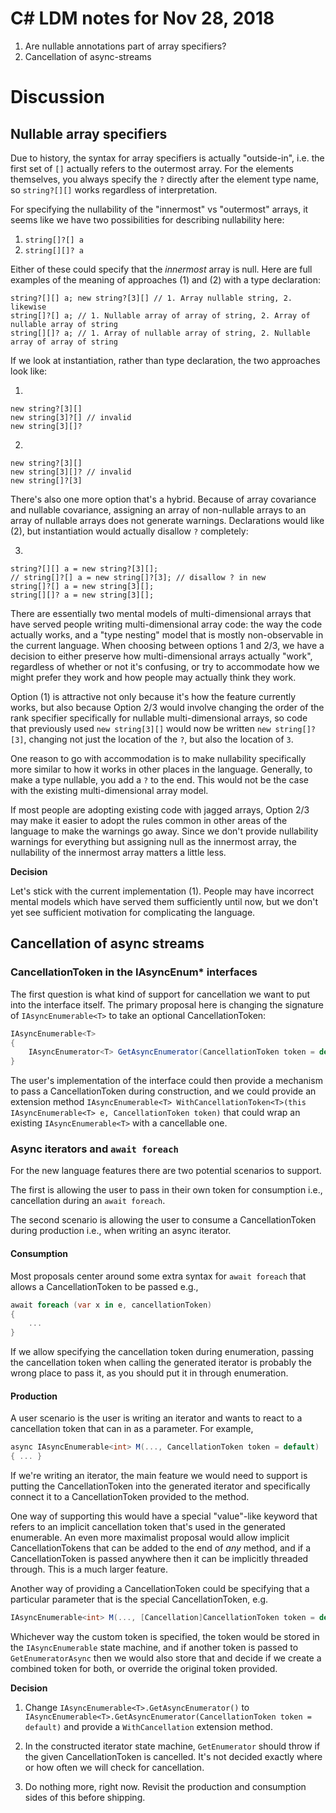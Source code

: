 
# C# LDM notes for Nov 28, 2018

1. Are nullable annotations part of array specifiers?
2. Cancellation of async-streams

# Discussion

## Nullable array specifiers

Due to history, the syntax for array specifiers is actually "outside-in",
i.e. the first set of `[]` actually refers to the outermost array. For the
elements themselves, you always specify the `?` directly after the element
type name, so `string?[][]` works regardless of interpretation.

For specifying the nullability of the "innermost" vs "outermost" arrays, it
seems like we have two possibilities for describing nullability here:

1. `string[]?[] a`
2. `string[][]? a`

Either of these could specify that the *innermost* array is null. Here are full
examples of the meaning of approaches (1) and (2) with a type declaration:

```
string?[][] a; new string?[3][] // 1. Array nullable string, 2. likewise
string[]?[] a; // 1. Nullable array of array of string, 2. Array of nullable array of string
string[][]? a; // 1. Array of nullable array of string, 2. Nullable array of array of string
```

If we look at instantiation, rather than type declaration, the two approaches look
like:

1. 

```
new string?[3][]
new string[3]?[] // invalid
new string[3][]?
```


2.

```
new string?[3][]
new string[3][]? // invalid
new string[]?[3]
```

There's also one more option that's a hybrid. Because of array covariance and
nullable covariance, assigning an array of non-nullable arrays to an array of
nullable arrays does not generate warnings. Declarations would like (2), but
instantiation would actually disallow `?` completely:

3.

```
string?[][] a = new string?[3][];
// string[]?[] a = new string[]?[3]; // disallow ? in new
string[]?[] a = new string[3][];
string[][]? a = new string[3][];
```

There are essentially two mental models of multi-dimensional arrays that have
served people writing multi-dimensional array code: the way the code actually
works, and a "type nesting" model that is mostly non-observable in the
current language. When choosing between options 1 and 2/3, we have a decision
to either preserve how multi-dimensional arrays actually "work", regardless
of whether or not it's confusing, or try to accommodate how we might prefer
they work and how people may actually think they work.

Option (1) is attractive not only because it's how the feature currently
works, but also because Option 2/3 would involve changing the order of the
rank specifier specifically for nullable multi-dimensional arrays, so code
that previously used `new string[3][]` would now be written `new
string[]?[3]`, changing not just the location of the `?`, but also the
location of `3`.

One reason to go with accommodation is to make nullability specifically more
similar to how it works in other places in the language. Generally, to make a
type nullable, you add a `?` to the end. This would not be the case with the
existing multi-dimensional array model.

If most people are adopting existing code with jagged arrays, Option 2/3 may
make it easier to adopt the rules common in other areas of the language to
make the warnings go away. Since we don't provide nullability warnings for
everything but assigning null as the innermost array, the nullability of the
innermost array matters a little less.


**Decision**

Let's stick with the current implementation (1). People may have incorrect
mental models which have served them sufficiently until now, but we don't
yet see sufficient motivation for complicating the language.


## Cancellation of async streams

### CancellationToken in the IAsyncEnum* interfaces

The first question is what kind of support for cancellation we want to put
into the interface itself. The primary proposal here is changing the
signature of `IAsyncEnumerable<T>` to take an optional CancellationToken:

```C#
IAsyncEnumerable<T>
{
    IAsyncEnumerator<T> GetAsyncEnumerator(CancellationToken token = default);
}
```

The user's implementation of the interface could then provide a mechanism to
pass a CancellationToken during construction, and we could provide an
extension method `IAsyncEnumerable<T> WithCancellationToken<T>(this
IAsyncEnumerable<T> e, CancellationToken token)` that could wrap an existing
`IAsyncEnumerable<T>` with a cancellable one.

### Async iterators and `await foreach`

For the new language features there are two potential scenarios to support.

The first is allowing the user to pass in their own token for consumption
i.e., cancellation during an `await foreach`.

The second scenario is allowing the user to consume a CancellationToken
during production i.e., when writing an async iterator.

#### Consumption

Most proposals center around some extra syntax for `await foreach` that
allows a CancellationToken to be passed e.g.,

```C#
await foreach (var x in e, cancellationToken)
{
    ...
}
```

If we allow specifying the cancellation token during enumeration, passing
the cancellation token when calling the generated iterator is probably the
wrong place to pass it, as you should put it in through enumeration.

#### Production

A user scenario is the user is writing an iterator and wants to react to
a cancellation token that can in as a parameter. For example,

```C#
async IAsyncEnumerable<int> M(..., CancellationToken token = default)
{ ... }
```

If we're writing an iterator, the main feature we would need to support is
putting the CancellationToken into the generated iterator and specifically
connect it to a CancellationToken provided to the method.

One way of supporting this would have a special "value"-like keyword that
refers to an implicit cancellation token that's used in the generated
enumerable. An even more maximalist proposal would allow implicit
CancellationTokens that can be added to the end of *any* method, and if a
CancellationToken is passed anywhere then it can be implicitly threaded
through. This is a much larger feature.

Another way of providing a CancellationToken could be specifying that a
particular parameter that is the special CancellationToken, e.g.
```C#
IAsyncEnumerable<int> M(..., [Cancellation]CancellationToken token = default)`
```

Whichever way the custom token is specified, the token would be stored in the
`IAsyncEnumerable` state machine, and if another token is passed to
`GetEnumeratorAsync` then we would also store that and decide if we create a
combined token for both, or override the original token provided.

**Decision**

1. Change `IAsyncEnumerable<T>.GetAsyncEnumerator()` to `IAsyncEnumerable<T>.GetAsyncEnumerator(CancellationToken token = default)` and
provide a `WithCancellation` extension method.

2. In the constructed iterator state machine, `GetEnumerator` should
throw if the given CancellationToken is cancelled. It's not decided exactly
where or how often we will check for cancellation.

3. Do nothing more, right now. Revisit the production and consumption sides
of this before shipping.